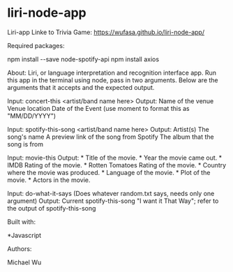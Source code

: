 # liri-node-app
Liri-app
Linke to Trivia Game: https://wufasa.github.io/liri-node-app/

Required packages:

npm install --save node-spotify-api
npm install axios


About:
Liri, or language interpretation and recognition interface app. Run this app in the terminal using node, pass in two arguments. Below are the arguments that it accepts and the expected output.

Input: concert-this <artist/band name here>
Output: 
Name of the venue
Venue location
Date of the Event (use moment to format this as "MM/DD/YYYY")

Input: spotify-this-song <artist/band name here>
Output:
Artist(s)
The song's name
A preview link of the song from Spotify
The album that the song is from

Input: movie-this <movie name here>
    Output: 
    * Title of the movie.
    * Year the movie came out.
    * IMDB Rating of the movie.
    * Rotten Tomatoes Rating of the movie.
    * Country where the movie was produced.
    * Language of the movie.
    * Plot of the movie.
    * Actors in the movie.

Input: do-what-it-says (Does whatever random.txt says, needs only one argument)
Output: Current spotify-this-song "I want it That Way"; refer to the output of spotify-this-song


Built with:

*Javascript

Authors:

Michael Wu

